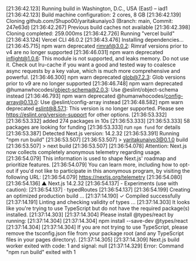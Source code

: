 [21:36:42.123] Running build in Washington, D.C., USA (East) – iad1
[21:36:42.123] Build machine configuration: 2 cores, 8 GB
[21:36:42.139] Cloning github.com/Shupo00/yaritakunaiyo3 (Branch: main, Commit: 247e63d)
[21:36:42.267] Previous build caches not available
[21:36:42.398] Cloning completed: 259.000ms
[21:36:42.726] Running "vercel build"
[21:36:43.124] Vercel CLI 46.0.2
[21:36:43.476] Installing dependencies...
[21:36:45.715] npm warn deprecated rimraf@3.0.2: Rimraf versions prior to v4 are no longer supported
[21:36:46.031] npm warn deprecated inflight@1.0.6: This module is not supported, and leaks memory. Do not use it. Check out lru-cache if you want a good and tested way to coalesce async requests by a key value, which is much more comprehensive and powerful.
[21:36:46.300] npm warn deprecated glob@7.2.3: Glob versions prior to v9 are no longer supported
[21:36:46.748] npm warn deprecated @humanwhocodes/object-schema@2.0.3: Use @eslint/object-schema instead
[21:36:46.793] npm warn deprecated @humanwhocodes/config-array@0.13.0: Use @eslint/config-array instead
[21:36:48.582] npm warn deprecated eslint@8.57.1: This version is no longer supported. Please see https://eslint.org/version-support for other options.
[21:36:53.332] 
[21:36:53.332] added 274 packages in 10s
[21:36:53.333] 
[21:36:53.333] 58 packages are looking for funding
[21:36:53.333]   run `npm fund` for details
[21:36:53.387] Detected Next.js version: 14.2.32
[21:36:53.391] Running "npm run build"
[21:36:53.507] 
[21:36:53.507] > yaritakunaiyo3@0.1.0 build
[21:36:53.507] > next build
[21:36:53.507] 
[21:36:54.078] Attention: Next.js now collects completely anonymous telemetry regarding usage.
[21:36:54.079] This information is used to shape Next.js' roadmap and prioritize features.
[21:36:54.079] You can learn more, including how to opt-out if you'd not like to participate in this anonymous program, by visiting the following URL:
[21:36:54.079] https://nextjs.org/telemetry
[21:36:54.080] 
[21:36:54.136]   ▲ Next.js 14.2.32
[21:36:54.137]   - Experiments (use with caution):
[21:36:54.137]     · typedRoutes
[21:36:54.137] 
[21:36:54.199]    Creating an optimized production build ...
[21:37:14.190]  ✓ Compiled successfully
[21:37:14.191]    Linting and checking validity of types ...
[21:37:14.303] It looks like you're trying to use TypeScript but do not have the required package(s) installed.
[21:37:14.303] 
[21:37:14.304] Please install @types/react by running:
[21:37:14.304] 
[21:37:14.304] 	npm install --save-dev @types/react
[21:37:14.304] 
[21:37:14.304] If you are not trying to use TypeScript, please remove the tsconfig.json file from your package root (and any TypeScript files in your pages directory).
[21:37:14.305] 
[21:37:14.309] Next.js build worker exited with code: 1 and signal: null
[21:37:14.329] Error: Command "npm run build" exited with 1